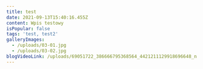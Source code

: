 ```yaml
---
title: test
date: 2021-09-13T15:40:16.455Z
content: Wpis testowy
isPopular: false
tags: 'test, test2'
galleryImages:
  - /uploads/03-01.jpg
  - /uploads/03-02.jpg
blogVideoLink: /uploads/69051722_386666795368564_4421211129918696648_n.mp4
---
```


